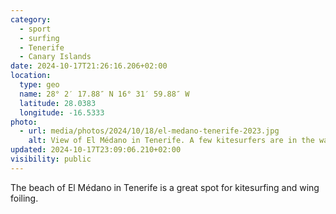 ```yaml
---
category:
  - sport
  - surfing
  - Tenerife
  - Canary Islands
date: 2024-10-17T21:26:16.206+02:00
location:
  type: geo
  name: 28° 2′ 17.88″ N 16° 31′ 59.88″ W
  latitude: 28.0383
  longitude: -16.5333
photo:
  - url: media/photos/2024/10/18/el-medano-tenerife-2023.jpg
    alt: View of El Médano in Tenerife. A few kitesurfers are in the water. A few other ones are on the beach, preparing their kites.
updated: 2024-10-17T23:09:06.210+02:00
visibility: public
---
```


The beach of El Médano in Tenerife is a great spot for kitesurfing and wing foiling.
